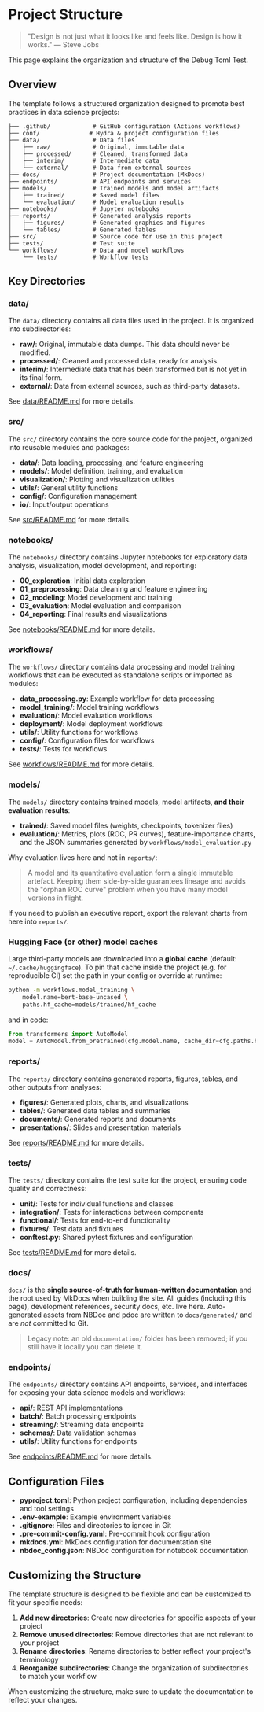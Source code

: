 # Project Structure

> "Design is not just what it looks like and feels like. Design is how it works." — Steve Jobs

This page explains the organization and structure of the Debug Toml Test.

## Overview

The template follows a structured organization designed to promote best practices in data science projects:

```
├── .github/            # GitHub configuration (Actions workflows)
├── conf/              # Hydra & project configuration files
├── data/               # Data files
│   ├── raw/            # Original, immutable data
│   ├── processed/      # Cleaned, transformed data
│   ├── interim/        # Intermediate data
│   └── external/       # Data from external sources
├── docs/               # Project documentation (MkDocs)
├── endpoints/          # API endpoints and services
├── models/             # Trained models and model artifacts
│   ├── trained/        # Saved model files
│   └── evaluation/     # Model evaluation results
├── notebooks/          # Jupyter notebooks
├── reports/            # Generated analysis reports
│   ├── figures/        # Generated graphics and figures
│   └── tables/         # Generated tables
├── src/                # Source code for use in this project
├── tests/              # Test suite
└── workflows/          # Data and model workflows
    └── tests/          # Workflow tests
```

## Key Directories

### data/

The `data/` directory contains all data files used in the project. It is organized into subdirectories:

- **raw/**: Original, immutable data dumps. This data should never be modified.
- **processed/**: Cleaned and processed data, ready for analysis.
- **interim/**: Intermediate data that has been transformed but is not yet in its final form.
- **external/**: Data from external sources, such as third-party datasets.

See [data/README.md](https://github.com/yourusername/debug-toml-test/blob/main/data/README.md) for more details.

### src/

The `src/` directory contains the core source code for the project, organized into reusable modules and packages:

- **data/**: Data loading, processing, and feature engineering
- **models/**: Model definition, training, and evaluation
- **visualization/**: Plotting and visualization utilities
- **utils/**: General utility functions
- **config/**: Configuration management
- **io/**: Input/output operations

See [src/README.md](https://github.com/yourusername/debug-toml-test/blob/main/src/README.md) for more details.

### notebooks/

The `notebooks/` directory contains Jupyter notebooks for exploratory data analysis, visualization, model development, and reporting:

- **00_exploration**: Initial data exploration
- **01_preprocessing**: Data cleaning and feature engineering
- **02_modeling**: Model development and training
- **03_evaluation**: Model evaluation and comparison
- **04_reporting**: Final results and visualizations

See [notebooks/README.md](https://github.com/yourusername/debug-toml-test/blob/main/notebooks/README.md) for more details.

### workflows/

The `workflows/` directory contains data processing and model training workflows that can be executed as standalone scripts or imported as modules:

- **data_processing.py**: Example workflow for data processing
- **model_training/**: Model training workflows
- **evaluation/**: Model evaluation workflows
- **deployment/**: Model deployment workflows
- **utils/**: Utility functions for workflows
- **config/**: Configuration files for workflows
- **tests/**: Tests for workflows

See [workflows/README.md](https://github.com/yourusername/debug-toml-test/blob/main/workflows/README.md) for more details.

### models/

The `models/` directory contains trained models, model artifacts, **and their evaluation results**:

- **trained/**: Saved model files (weights, checkpoints, tokenizer files)
- **evaluation/**: Metrics, plots (ROC, PR curves), feature-importance charts, and the JSON summaries generated by `workflows/model_evaluation.py`

Why evaluation lives here and not in `reports/`:

> A model and its quantitative evaluation form a single immutable artefact. Keeping them side-by-side guarantees lineage and avoids the "orphan ROC curve" problem when you have many model versions in flight.

If you need to publish an executive report, export the relevant charts from here into `reports/`.

### Hugging Face (or other) model caches

Large third-party models are downloaded into a **global cache** (default: `~/.cache/huggingface`).  To pin that cache inside the project (e.g. for reproducible CI) set the path in your config or override at runtime:

```bash
python -m workflows.model_training \
    model.name=bert-base-uncased \
    paths.hf_cache=models/trained/hf_cache
```

and in code:

```python
from transformers import AutoModel
model = AutoModel.from_pretrained(cfg.model.name, cache_dir=cfg.paths.hf_cache)
```

### reports/

The `reports/` directory contains generated reports, figures, tables, and other outputs from analyses:

- **figures/**: Generated plots, charts, and visualizations
- **tables/**: Generated data tables and summaries
- **documents/**: Generated reports and documents
- **presentations/**: Slides and presentation materials

See [reports/README.md](https://github.com/yourusername/debug-toml-test/blob/main/reports/README.md) for more details.

### tests/

The `tests/` directory contains the test suite for the project, ensuring code quality and correctness:

- **unit/**: Tests for individual functions and classes
- **integration/**: Tests for interactions between components
- **functional/**: Tests for end-to-end functionality
- **fixtures/**: Test data and fixtures
- **conftest.py**: Shared pytest fixtures and configuration

See [tests/README.md](https://github.com/yourusername/debug-toml-test/blob/main/tests/README.md) for more details.

### docs/

`docs/` is the **single source-of-truth for human-written documentation** and the root used by MkDocs when building the site.  All guides (including this page), development references, security docs, etc. live here.  Auto-generated assets from NBDoc and pdoc are written to `docs/generated/` and are *not* committed to Git.

> Legacy note: an old `documentation/` folder has been removed; if you still have it locally you can delete it.

### endpoints/

The `endpoints/` directory contains API endpoints, services, and interfaces for exposing your data science models and workflows:

- **api/**: REST API implementations
- **batch/**: Batch processing endpoints
- **streaming/**: Streaming data endpoints
- **schemas/**: Data validation schemas
- **utils/**: Utility functions for endpoints

See [endpoints/README.md](https://github.com/yourusername/debug-toml-test/blob/main/endpoints/README.md) for more details.

## Configuration Files

- **pyproject.toml**: Python project configuration, including dependencies and tool settings
- **.env-example**: Example environment variables
- **.gitignore**: Files and directories to ignore in Git
- **.pre-commit-config.yaml**: Pre-commit hook configuration
- **mkdocs.yml**: MkDocs configuration for documentation site
- **nbdoc_config.json**: NBDoc configuration for notebook documentation

## Customizing the Structure

The template structure is designed to be flexible and can be customized to fit your specific needs:

1. **Add new directories**: Create new directories for specific aspects of your project
2. **Remove unused directories**: Remove directories that are not relevant to your project
3. **Rename directories**: Rename directories to better reflect your project's terminology
4. **Reorganize subdirectories**: Change the organization of subdirectories to match your workflow

When customizing the structure, make sure to update the documentation to reflect your changes.
